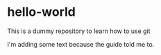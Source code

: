 # hello-world
This is a dummy repository to learn how to use git

I'm adding some text because the guide told me to.
